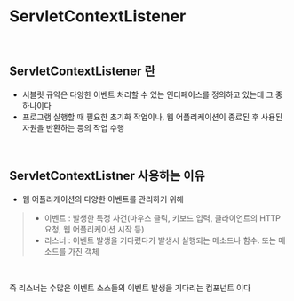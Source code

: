 # ServletContextListener

<br>

## ServletContextListener 란
- 서블릿 규약은 다양한 이벤트 처리할 수 있는 인터페이스를 정의하고 있는데 그 중 하나이다
- 프로그램 실행할 때 필요한 초기화 작업이나, 웹 어플리케이션이 종료된 후 사용된 자원을 반환하는 등의 작업 수행

<br>

## ServletContextListner 사용하는 이유
- 웹 어플리케이션의 다양한 이벤트를 관리하기 위해

> - 이벤트 : 발생한 특정 사건(마우스 클릭, 키보드 입력, 클라이언트의 HTTP 요청, 웹 어플리케이션 시작 등)
> - 리스너 : 이벤트 발생을 기다렸다가 발생시 실행되는 메소드나 함수. 또는 메소드를 가진 객체
<br>

즉 리스너는 수많은 이벤트 소스들의 이벤트 발생을 기다리는 컴포넌트 이다
